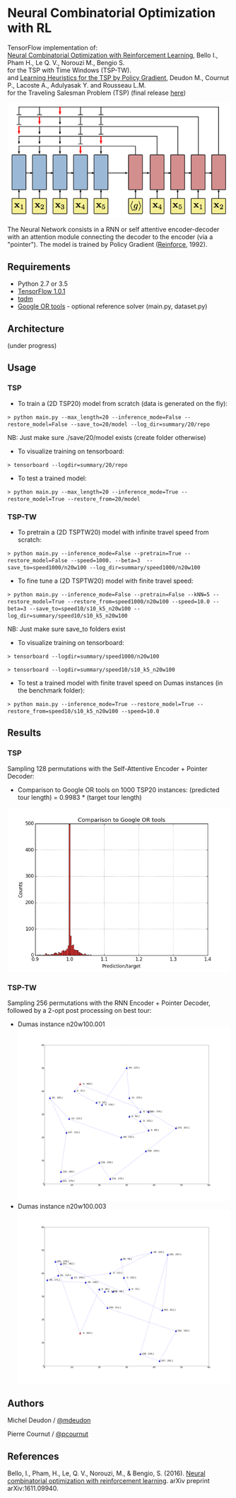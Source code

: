 # Neural Combinatorial Optimization with RL

TensorFlow implementation of: <br/>
[Neural Combinatorial Optimization with Reinforcement Learning](http://arxiv.org/abs/1611.09940), Bello I., Pham H., Le Q. V., Norouzi M., Bengio S. <br/>
for the TSP with Time Windows (TSP-TW). <br/> 
and [Learning Heuristics for the TSP by Policy Gradient](https://link.springer.com/chapter/10.1007%2F978-3-319-93031-2_12), Deudon M., Cournut P., Lacoste A., Adulyasak Y. and Rousseau L.M. <br/>
for the Traveling Salesman Problem (TSP) (final release [here](https://github.com/MichelDeudon/encode-attend-navigate))

![model](./Img/Pointer_Net.png)

The Neural Network consists in a RNN or self attentive encoder-decoder with an attention module connecting the decoder to the encoder (via a "pointer"). The model is trained by Policy Gradient ([Reinforce](https://link.springer.com/article/10.1007/BF00992696), 1992).

## Requirements

- Python 2.7 or 3.5
- [TensorFlow 1.0.1](https://www.tensorflow.org/install/)
- [tqdm](https://pypi.python.org/pypi/tqdm)
- [Google OR tools](https://developers.google.com/optimization/) - optional reference solver (main.py, dataset.py)

## Architecture

(under progress)

## Usage

### TSP

- To train a (2D TSP20) model from scratch (data is generated on the fly):
```
> python main.py --max_length=20 --inference_mode=False --restore_model=False --save_to=20/model --log_dir=summary/20/repo
```

NB: Just make sure ./save/20/model exists (create folder otherwise)

- To visualize training on tensorboard:
```
> tensorboard --logdir=summary/20/repo
```

- To test a trained model:
```
> python main.py --max_length=20 --inference_mode=True --restore_model=True --restore_from=20/model
```

### TSP-TW

- To pretrain a (2D TSPTW20) model with infinite travel speed from scratch:
```
> python main.py --inference_mode=False --pretrain=True --restore_model=False --speed=1000. --beta=3  --save_to=speed1000/n20w100 --log_dir=summary/speed1000/n20w100
```


- To fine tune a (2D TSPTW20) model with finite travel speed:
```
> python main.py --inference_mode=False --pretrain=False --kNN=5 --restore_model=True --restore_from=speed1000/n20w100 --speed=10.0 --beta=3 --save_to=speed10/s10_k5_n20w100 --log_dir=summary/speed10/s10_k5_n20w100
```

NB: Just make sure save_to folders exist

- To visualize training on tensorboard:
```
> tensorboard --logdir=summary/speed1000/n20w100
```
```
> tensorboard --logdir=summary/speed10/s10_k5_n20w100
```

- To test a trained model with finite travel speed on Dumas instances (in the benchmark folder):
```
> python main.py --inference_mode=True --restore_model=True --restore_from=speed10/s10_k5_n20w100 --speed=10.0
```


## Results

### TSP

Sampling 128 permutations with the Self-Attentive Encoder + Pointer Decoder:

- Comparison to Google OR tools on 1000 TSP20 instances: (predicted tour length) = 0.9983 * (target tour length)

![Self_Net_TSP20](./Img/Self_Net_TSP20.1_AC_0.9983.png)

### TSP-TW

Sampling 256 permutations with the RNN Encoder + Pointer Decoder, followed by a 2-opt post processing on best tour:
- Dumas instance n20w100.001
![tsptw1](./Img/n20w100.1_ptr2.png)
- Dumas instance n20w100.003
![tsptw2](./Img/n20w100.3_ptr2.png)

## Authors

Michel Deudon / [@mdeudon](https://github.com/MichelDeudon)

Pierre Cournut / [@pcournut](https://github.com/pcournut)

## References
Bello, I., Pham, H., Le, Q. V., Norouzi, M., & Bengio, S. (2016). [Neural combinatorial optimization with reinforcement learning](https://arxiv.org/abs/1611.09940). arXiv preprint arXiv:1611.09940.
